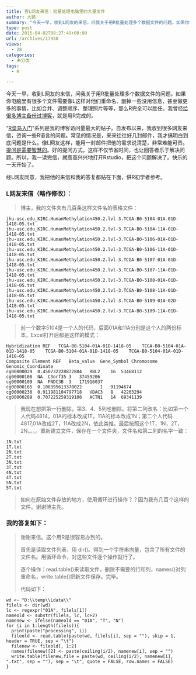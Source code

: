 ```yaml
---
title: 答L网友来信：批量处理电脑里的大量文件
author: 大鹏
summary: "今天一早，收到L网友的来信，问我关于用R批量处理多个数据文件的问题。如果你电脑里有很多个文件需要像L这样对他们重命名、删掉一些没用信息，甚至做更多的事情，比如合并、调整顺序、整理照片等等，那么R完全可以胜任。我曾经[给很多博主备份过博客][1]，就是用R完成的。"
type: post
date: 2015-04-02T08:27:49+00:00
url: /archives/17950
views:
  - 28
categories:
  - 未分类
tags:
  - R

---
```

今天一早，收到L网友的来信，问我关于用R批量处理多个数据文件的问题。如果你电脑里有很多个文件需要像L这样对他们重命名、删掉一些没用信息，甚至做更多的事情，比如合并、调整顺序、整理照片等等，那么R完全可以胜任。我曾经[给很多博主备份过博客][1]，就是用R完成的。

“[R菜鸟入门][2]”系列是我的博客访问量最大的帖子。自发布以来，我收到很多网友来信，咨询一些R语言的问题。常见的情况是，来来往往好几封邮件，我才搞明白到底问题是什么。像L网友这样，能用一封邮件把他的需求说清楚，非常难能可贵。[提问是需要智慧的][3]。好的提问方式，这样不仅节省时间，也让回答者乐于解决问题。所以，我一读完信，就高高兴兴地打开Rstudio，把这个问题解决了。快乐的一天开始了。

经L网友同意，我把他的来信和我的答复都贴在下面，供R初学者参考。

### L网友来信（略作修改）：

> 博主，我的文件夹有几百条这样文件名的表格文件：

    jhu-usc.edu_KIRC.HumanMethylation450.2.lvl-3.TCGA-B0-5104-01A-01D-1418-05.txt
    jhu-usc.edu_KIRC.HumanMethylation450.2.lvl-3.TCGA-B0-5104-11A-01D-1418-05.txt
    jhu-usc.edu_KIRC.HumanMethylation450.2.lvl-3.TCGA-B0-5106-01A-01D-1418-05.txt
    jhu-usc.edu_KIRC.HumanMethylation450.2.lvl-3.TCGA-B0-5106-11A-01D-1418-05.txt
    jhu-usc.edu_KIRC.HumanMethylation450.2.lvl-3.TCGA-B0-5107-01A-01D-1418-05.txt
    jhu-usc.edu_KIRC.HumanMethylation450.2.lvl-3.TCGA-B0-5107-11A-01D-1418-05.txt
    jhu-usc.edu_KIRC.HumanMethylation450.2.lvl-3.TCGA-B0-5108-01A-01D-1418-05.txt
    jhu-usc.edu_KIRC.HumanMethylation450.2.lvl-3.TCGA-B0-5108-11A-01D-1418-05.txt
    jhu-usc.edu_KIRC.HumanMethylation450.2.lvl-3.TCGA-B0-5109-01A-02D-1418-05.txt
    jhu-usc.edu_KIRC.HumanMethylation450.2.lvl-3.TCGA-B0-5109-11A-01D-1418-05.txt
    

> 前一个数字5104是一个人的代码，后面01A和11A分别是这个人的两份标本。Excel打开后都是这样的模式：

    Hybridization REF   TCGA-B0-5104-01A-01D-1418-05    TCGA-B0-5104-01A-01D-1418-05    TCGA-B0-5104-01A-01D-1418-05    TCGA-B0-5104-01A-01D-1418-05
    Composite Element REF   Beta_value  Gene_Symbol Chromosome  Genomic_Coordinate
    cg00000029  0.450732228872884   RBL2    16  53468112
    cg00000108  NA  C3orf35 3   37459206
    cg00000109  NA  FNDC3B  3   171916037
    cg00000165  0.108395613370022       1   91194674
    cg00000236  0.911981104797718   VDAC3   8   42263294
    cg00000289  0.707225259319108   ACTN1   14  69341139
    

> 我现在想把第一行删除，第3、4、5列也删除。将第二列改名：比如第一个人代码4814，01A的标本改成1T，11A的标本改成1N；第二个人代码4817,01A改成2T，11A改成2N，依此类推。最后按照这个1T，1N，2T，2N。。。。重新建立文件，保存在一个文件夹，文件名和第二列的名字一致：

    1N.txt
    1T.txt
    2N.txt
    2T.txt
    3N.txt
    3T.txt
    4N.txt
    4T.txt
    5N.txt
    5T.txt
    

> 如何在原始文件存放的地方，使用循环进行操作？？因为我有几百个这样的文件。谢谢博主先。

### 我的答复如下：

> 谢谢来信。这个用R是很容易办到的。
> 
> 首先是读取文件列表，用 dir()。得到一个字符串向量，包含了所有文件的文件名。用循环命令，对这些文件逐个操作就行了。
> 
> 逐个操作：read.table()来读取文件，删除不需要的行和列，names()对列重命名，write.table()把新文件保存。完毕。
> 
> 代码如下：

    wd <- "D:\\temp\\Ldata\\"
    filels <- dir(wd)
    lc <- regexpr("01A", filels[1])
    nameold <- substr(filels, lc, lc+2)
    namenew <- ifelse(nameold == "01A", "T", "N")
    for (i in 1:length(filels)){
      print(paste("processing", i))
      fileold <- read.table(paste(wd, filels[i], sep = ""), skip = 1, header = TRUE, sep = "\t")
      filenew <- fileold[, 1:2]
      names(filenew)[2] <- paste(ceiling(i/2), namenew[i], sep = "")
      write.table(filenew,file = paste(wd, ceiling(i/2), namenew[i], ".txt", sep = ""), sep = "\t", quote = FALSE, row.names = FALSE)
    }

 [1]: http://pzhao.org/archives/16906
 [2]: http://pzhao.org/r4dummies
 [3]: http://www.beiww.com/doc/oss/smart-questions.html#classic
